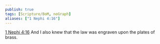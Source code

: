 ```yaml
---
publish: true
tags: [Scripture/BoM, noGraph]
aliases: ["1 Nephi 4:16"]
---
```

[1 Nephi 4:16](https://churchofjesuschrist.org/study/scriptures/bofm/1-ne/4?lang=eng&id=p16#p16) And I also knew that the law was engraven upon the plates of brass.
